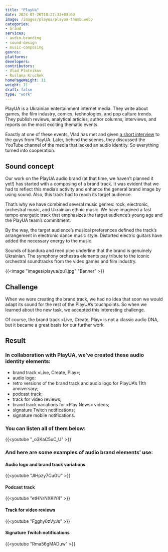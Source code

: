 ```yaml
---
title: "PlayUa"
date: 2024-07-26T18:27:33+03:00
image: /images/playua/playua-thumb.webp
categories:
- brand
services:
- audio-branding
- sound-design
- music-composing
genres:
platforms:
developers:
contributors:
- Vlad Plotnikov
- Ruslana Kruchek
homePageWeight: 11
weight: 11
draft: false
type: "work"
---
```


PlayUA is a Ukrainian entertainment internet media. They write about games, the film industry, comics, technologies, and pop culture trends. They publish reviews, analytical articles, author columns, interviews, and reports on the most exciting thematic events.

Exactly at one of these events, Vlad has met and given [a short interview](https://www.youtube.com/watch?v=bmJ4SsnLzW4&list=PL4Jc69rq8qm9YofHKywTNcl4er6IjpfZj) to the guys from PlayUA. Later, behind the scenes, they discussed the YouTube channel of the media that lacked an audio identity. So everything turned into cooperation.

## Sound concept

Our work on the PlayUA audio brand (at that time, we haven’t planned it yet!) has started with a composing of a brand track. It was evident that we had to reflect this media’s activity and enhance the general brand image by using sound. Also, this track had to reach its target audience.

That’s why we have combined several music genres: rock, electronic, orchestral music, and Ukrainian ethnic music. We have imagined a fast tempo energetic track that emphasizes the target audience’s young age and the PlayUA team’s commitment.

By the way, the target audience’s musical preferences defined the track’s arrangement in electronic dance music style. Distorted electric guitars have added the necessary energy to the music.

Sounds of bandura and reed pipe underline that the brand is genuinely Ukrainian. The symphony orchestra elements pay tribute to the iconic orchestral soundtracks from the video games and film industry.

{{<image "images/playua/pu1.jpg" "Banner"  >}}

## Challenge

When we were creating the brand track, we had no idea that soon we would adapt its sound for the rest of the PlayUA’s touchpoints. So when we learned about the new task, we accepted this interesting challenge.

Of course, the brand track «Live, Create, Play» is not a classic audio DNA, but it became a great basis for our further work.

## Result

### In collaboration with PlayUA, we’ve created these audio identity elements:

- brand track «Live, Create, Play»;
- audio logo;
- retro versions of the brand track and audio logo for PlayUA’s 11th anniversary;
- podcast track;
- track for video reviews;
- brand track variations for «Play News» videos;
- signature Twitch notifications;
- signature mobile notifications.

### You can listen all of them below:

{{<youtube "_o3KaC5uC_U" >}}

### And here are some examples of audio brand elements’ use:

#### Audio logo and brand track variations

{{<youtube "JIHpzy7CuGU" >}}

#### Podcast track

{{<youtube "etHNrNXKIY4" >}}

#### Track for video reviews

{{<youtube "Fgghy0zVyJs" >}}

#### Signature Twitch notifications

{{<youtube "Rma56gMADuw" >}}